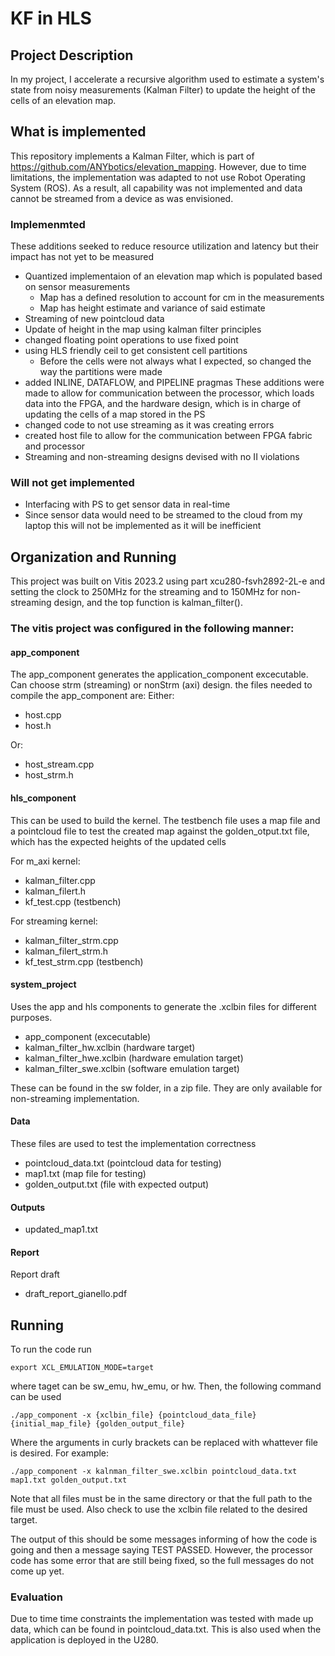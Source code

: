 # KF in HLS
## Project Description
In my project, I accelerate a recursive algorithm used to estimate a system's state from noisy measurements (Kalman Filter) to update the height of the cells of an elevation map. 

## What is implemented
This repository implements a Kalman Filter, which is part of https://github.com/ANYbotics/elevation_mapping. However, due to time limitations, the implementation was adapted to not use Robot Operating System (ROS). As a result, all capability was not implemented and data cannot be streamed from a device as was envisioned.

### Implemenmted
These additions seeked to reduce resource utilization and latency but their impact has not yet to be measured
+ Quantized implementaion of an elevation map which is populated based on sensor measurements  
  + Map has a defined resolution to account for cm in the measurements
  + Map has height estimate and variance of said estimate
+ Streaming of new pointcloud data 
+ Update of height in the map using kalman filter principles
+ changed floating point operations to use fixed point
+ using HLS friendly ceil to get consistent cell partitions
  + Before the cells were not always what I expected, so changed the way the partitions were made
+ added INLINE, DATAFLOW, and PIPELINE pragmas
These additions were made to allow for communication between the processor, which loads data into the FPGA, and the hardware design, which is in charge of updating the cells of a map stored in the PS
+ changed code to not use streaming as it was creating errors
+ created host file to allow for the communication between FPGA fabric and processor
+ Streaming and non-streaming designs devised with no II violations

### Will not get implemented
+ Interfacing with PS to get sensor data in real-time
+ Since sensor data would need to be streamed to the cloud from my laptop this will not be implemented as it will be inefficient

## Organization and Running
This project was built on Vitis 2023.2 using part xcu280-fsvh2892-2L-e and setting the clock to 250MHz for the streaming and to 150MHz for non-streaming design, and the top function is kalman_filter().
### The vitis project was configured in the following manner:
#### app_component
The app_component generates the application_component excecutable. Can choose strm (streaming) or nonStrm (axi) design. the files needed to compile the app_component are:
Either:
+ host.cpp
+ host.h

Or:
+ host_stream.cpp
+ host_strm.h
#### hls_component
This can be used to build the kernel. The testbench file uses a map file and a pointcloud file to test the created map against the golden_otput.txt file, which has the expected heights of the updated cells

For m_axi kernel:
+ kalman_filter.cpp
+ kalman_filert.h
+ kf_test.cpp              (testbench)
  
For streaming kernel:
+ kalman_filter_strm.cpp
+ kalman_filert_strm.h
+ kf_test_strm.cpp         (testbench)
#### system_project
Uses the app and hls components to generate the .xclbin files for different purposes. 
+ app_component            (excecutable)
+ kalman_filter_hw.xclbin  (hardware target)
+ kalman_filter_hwe.xclbin (hardware emulation target)
+ kalman_filter_swe.xclbin (software emulation target)
  
These can be found in the sw folder, in a zip file. They are only available for non-streaming implementation.
#### Data
These files are used to test the implementation correctness
+ pointcloud_data.txt      (pointcloud data for testing)
+ map1.txt                 (map file for testing)
+ golden_output.txt        (file with expected output)
#### Outputs
+ updated_map1.txt
#### Report
Report draft
+ draft_report_gianello.pdf 

## Running
To run the code run 
```
export XCL_EMULATION_MODE=target
```
where taget can be sw_emu, hw_emu, or hw. Then, the following command can be used 
```
./app_component -x {xclbin_file} {pointcloud_data_file} {initial_map_file} {golden_output_file}
```
Where the arguments in curly brackets can be replaced with whattever file is desired. For example:
```
./app_component -x kalnman_filter_swe.xclbin pointcloud_data.txt map1.txt golden_output.txt
```
Note that all files must be in the same directory or that the full path to the file must be used. Also check to use the xclbin file related to the desired target.

The output of this should be some messages informing of how the code is going and then a message saying TEST PASSED. However, the processor code has some error that are still being fixed, so the full messages do not come up yet.

### Evaluation
Due to time time constraints the implementation was tested with made up data, which can be found in pointcloud_data.txt. This is also used when the application is deployed in the U280.
